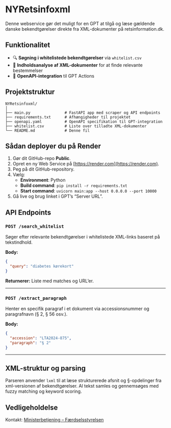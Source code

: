 # NYRetsinfoxml

Denne webservice gør det muligt for en GPT at tilgå og læse gældende danske bekendtgørelser direkte fra XML-dokumenter på retsinformation.dk.

## Funktionalitet

- 🔍 **Søgning i whitelistede bekendtgørelser** via `whitelist.csv`
- 📄 **Indholdsanalyse af XML-dokumenter** for at finde relevante bestemmelser
- 📑 **OpenAPI-integration** til GPT Actions

## Projektstruktur

```
NYRetsinfoxml/
│
├── main.py               # FastAPI app med scraper og API endpoints
├── requirements.txt      # Afhængigheder til projektet
├── openapi.yaml          # OpenAPI specifikation til GPT-integration
├── whitelist.csv         # Liste over tilladte XML-dokumenter
└── README.md             # Denne fil
```

## Sådan deployer du på Render

1. Gør dit GitHub-repo **Public**.
2. Opret en ny Web Service på [https://render.com](https://render.com).
3. Peg på dit GitHub-repository.
4. Vælg:
   - **Environment**: Python
   - **Build command**: `pip install -r requirements.txt`
   - **Start command**: `uvicorn main:app --host 0.0.0.0 --port 10000`
5. Gå live og brug linket i GPT’s “Server URL”.

## API Endpoints

### `POST /search_whitelist`

Søger efter relevante bekendtgørelser i whitelistede XML-links baseret på tekstindhold.

**Body:**
```json
{
  "query": "diabetes kørekort"
}
```

**Returnerer:**
Liste med matches og URL’er.

---

### `POST /extract_paragraph`

Henter en specifik paragraf i et dokument via accessionsnummer og paragrafnavn (§ 2, § 56 osv.).

**Body:**
```json
{
  "accession": "LTA2024-875",
  "paragraph": "§ 2"
}
```

---

## XML-struktur og parsing

Parseren anvender `lxml` til at læse strukturerede afsnit og §-opdelinger fra xml-versionen af bekendtgørelser. Al tekst samles og gennemsøges med fuzzy matching og keyword scoring.

## Vedligeholdelse

Kontakt: [Ministerbetjening – Færdselsstyrelsen](mailto:min@fstyr.dk)

